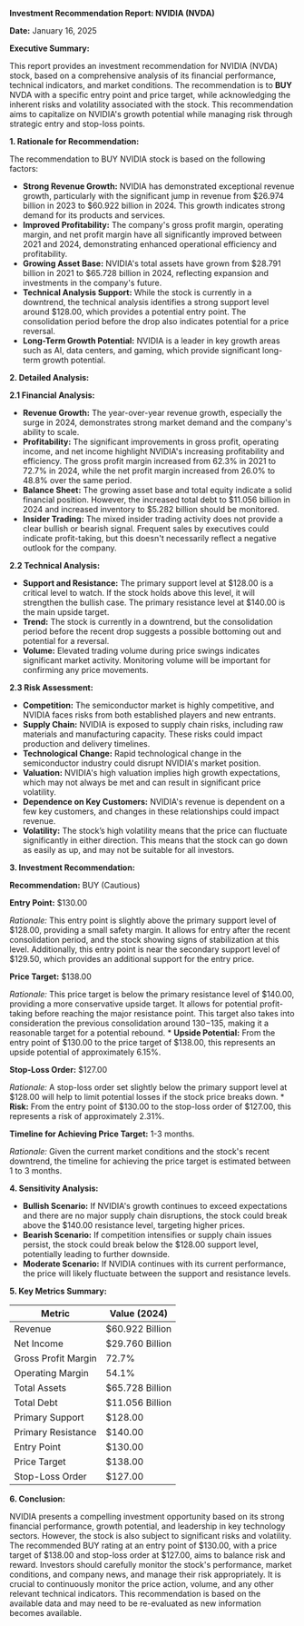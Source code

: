 **Investment Recommendation Report: NVIDIA (NVDA)**

**Date:** January 16, 2025

**Executive Summary:**

This report provides an investment recommendation for NVIDIA (NVDA) stock, based on a comprehensive analysis of its financial performance, technical indicators, and market conditions. The recommendation is to **BUY** NVDA with a specific entry point and price target, while acknowledging the inherent risks and volatility associated with the stock. This recommendation aims to capitalize on NVIDIA's growth potential while managing risk through strategic entry and stop-loss points.

**1. Rationale for Recommendation:**

The recommendation to BUY NVIDIA stock is based on the following factors:

*   **Strong Revenue Growth:** NVIDIA has demonstrated exceptional revenue growth, particularly with the significant jump in revenue from $26.974 billion in 2023 to $60.922 billion in 2024. This growth indicates strong demand for its products and services.
*   **Improved Profitability:** The company's gross profit margin, operating margin, and net profit margin have all significantly improved between 2021 and 2024, demonstrating enhanced operational efficiency and profitability.
*   **Growing Asset Base:** NVIDIA's total assets have grown from $28.791 billion in 2021 to $65.728 billion in 2024, reflecting expansion and investments in the company's future.
*   **Technical Analysis Support:** While the stock is currently in a downtrend, the technical analysis identifies a strong support level around $128.00, which provides a potential entry point. The consolidation period before the drop also indicates potential for a price reversal.
*   **Long-Term Growth Potential:** NVIDIA is a leader in key growth areas such as AI, data centers, and gaming, which provide significant long-term growth potential.

**2. Detailed Analysis:**

**2.1 Financial Analysis:**

*   **Revenue Growth:** The year-over-year revenue growth, especially the surge in 2024, demonstrates strong market demand and the company's ability to scale.
*   **Profitability:** The significant improvements in gross profit, operating income, and net income highlight NVIDIA's increasing profitability and efficiency. The gross profit margin increased from 62.3% in 2021 to 72.7% in 2024, while the net profit margin increased from 26.0% to 48.8% over the same period.
*   **Balance Sheet:** The growing asset base and total equity indicate a solid financial position. However, the increased total debt to $11.056 billion in 2024 and increased inventory to $5.282 billion should be monitored.
*   **Insider Trading:** The mixed insider trading activity does not provide a clear bullish or bearish signal. Frequent sales by executives could indicate profit-taking, but this doesn't necessarily reflect a negative outlook for the company.

**2.2 Technical Analysis:**

*   **Support and Resistance:** The primary support level at $128.00 is a critical level to watch. If the stock holds above this level, it will strengthen the bullish case. The primary resistance level at $140.00 is the main upside target.
*   **Trend:** The stock is currently in a downtrend, but the consolidation period before the recent drop suggests a possible bottoming out and potential for a reversal.
*   **Volume:** Elevated trading volume during price swings indicates significant market activity. Monitoring volume will be important for confirming any price movements.

**2.3 Risk Assessment:**

*   **Competition:** The semiconductor market is highly competitive, and NVIDIA faces risks from both established players and new entrants.
*   **Supply Chain:** NVIDIA is exposed to supply chain risks, including raw materials and manufacturing capacity. These risks could impact production and delivery timelines.
*   **Technological Change:** Rapid technological change in the semiconductor industry could disrupt NVIDIA's market position.
*   **Valuation:** NVIDIA's high valuation implies high growth expectations, which may not always be met and can result in significant price volatility.
*   **Dependence on Key Customers:** NVIDIA's revenue is dependent on a few key customers, and changes in these relationships could impact revenue.
*   **Volatility:** The stock’s high volatility means that the price can fluctuate significantly in either direction. This means that the stock can go down as easily as up, and may not be suitable for all investors.

**3. Investment Recommendation:**

**Recommendation:** BUY (Cautious)

**Entry Point:** $130.00

*Rationale:* This entry point is slightly above the primary support level of $128.00, providing a small safety margin. It allows for entry after the recent consolidation period, and the stock showing signs of stabilization at this level. Additionally, this entry point is near the secondary support level of $129.50, which provides an additional support for the entry price.

**Price Target:** $138.00

*Rationale:* This price target is below the primary resistance level of $140.00, providing a more conservative upside target. It allows for potential profit-taking before reaching the major resistance point. This target also takes into consideration the previous consolidation around $130-$135, making it a reasonable target for a potential rebound.
    * **Upside Potential:** From the entry point of $130.00 to the price target of $138.00, this represents an upside potential of approximately 6.15%.

**Stop-Loss Order:** $127.00

*Rationale:* A stop-loss order set slightly below the primary support level at $128.00 will help to limit potential losses if the stock price breaks down.
    * **Risk:** From the entry point of $130.00 to the stop-loss order of $127.00, this represents a risk of approximately 2.31%.

**Timeline for Achieving Price Target:** 1-3 months.

*Rationale:* Given the current market conditions and the stock's recent downtrend, the timeline for achieving the price target is estimated between 1 to 3 months.

**4. Sensitivity Analysis:**

*   **Bullish Scenario:** If NVIDIA's growth continues to exceed expectations and there are no major supply chain disruptions, the stock could break above the $140.00 resistance level, targeting higher prices.
*   **Bearish Scenario:** If competition intensifies or supply chain issues persist, the stock could break below the $128.00 support level, potentially leading to further downside.
*   **Moderate Scenario:** If NVIDIA continues with its current performance, the price will likely fluctuate between the support and resistance levels.

**5. Key Metrics Summary:**

| Metric               | Value (2024) |
|----------------------|--------------|
| Revenue              | $60.922 Billion |
| Net Income           | $29.760 Billion |
| Gross Profit Margin  | 72.7%        |
| Operating Margin     | 54.1%           |
| Total Assets         | $65.728 Billion|
| Total Debt           | $11.056 Billion  |
| Primary Support      | $128.00        |
| Primary Resistance | $140.00        |
| Entry Point          | $130.00        |
| Price Target         | $138.00        |
| Stop-Loss Order      | $127.00        |

**6. Conclusion:**

NVIDIA presents a compelling investment opportunity based on its strong financial performance, growth potential, and leadership in key technology sectors. However, the stock is also subject to significant risks and volatility. The recommended BUY rating at an entry point of $130.00, with a price target of $138.00 and stop-loss order at $127.00, aims to balance risk and reward. Investors should carefully monitor the stock's performance, market conditions, and company news, and manage their risk appropriately. It is crucial to continuously monitor the price action, volume, and any other relevant technical indicators. This recommendation is based on the available data and may need to be re-evaluated as new information becomes available.